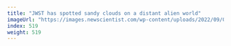```yaml
---
title: "JWST has spotted sandy clouds on a distant alien world"
imageUrl: "https://images.newscientist.com/wp-content/uploads/2022/09/02155357/SEI_122370897.jpg?width=600"
index: 519
weight: 519
---
```

